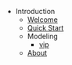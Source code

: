 <!-- docs/_sidebar.md -->

- Introduction
  - [Welcome](/)
  - [Quick Start](/quickstart.md)
  - Modeling
    - [vip](/vip/something.md)
  - [About](/about.md)
